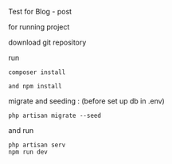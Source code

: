 Test for Blog - post

for running project

download git repository 

run
```console
composer install
```
```console
and npm install 
```

migrate and seeding : (before set up db in .env)

```console
php artisan migrate --seed
```

and run 

```console
php artisan serv 
npm run dev
```

